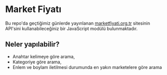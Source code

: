 # Market Fiyatı

Bu repo'da geçtiğimiz günlerde yayınlanan [marketfiyati.org.tr](https://marketfiyati.org.tr/) sitesinin API'sini kullanabileceğiniz bir JavaScript modülü bulunmaktadır.

## Neler yapılabilir?

- Anahtar kelimeye göre arama,
- Kategoriye göre arama,
- Enlem ve boylam iletilmesi durumunda en yakın marketelere göre arama

